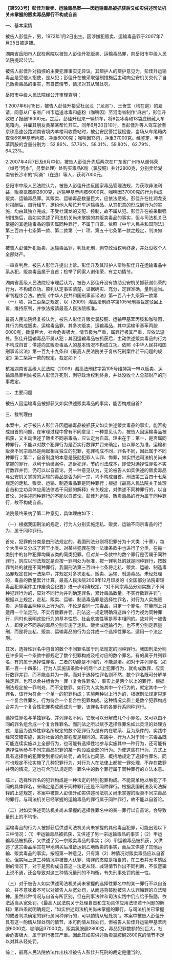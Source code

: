 **【第593号】彭佳升贩卖、运输毒品案——因运输毒品被抓获后又如实供述司法机关未掌握的贩卖毒品罪行不构成自首**

一、基本案情

被告人彭佳升，男，1972年1月2日出生。因涉嫌犯贩卖、运输毒品罪于2007年7月25日被逮捕。

湖南省岳阳市人民检察院以被告人彭佳升犯贩卖、运输毒品罪，向岳阳市中级人民法院提起公诉。

被告人彭佳升对指控的主要犯罪事实无异议。其辩护人的辩护意见为，彭佳升运输毒品是受他人指使，是从犯；彭佳升在被采取强制措施后主动向公安机关交代了自己贩卖毒品的事实，有自首情节，请求对其从轻处罚。

岳阳市中级人民法院经公开审理查明：

1.2007年6月15日，被告人彭佳升接受杜润龙（“龙哥”）、王贺生（均在逃）的雇请，同意从广东省广州市运送冰毒和底粉（咖啡因）至河南省制作“麻古”，彭佳升收取了报酬16000元。之后，彭佳升租来一辆轿车，将6包冰毒和13袋底粉藏入车尾箱内，并雇其朋友黄某某帮忙开车。同年6月20日10时，当彭佳升等人驾车驶至京珠高速公路湖南省境内羊楼司收费站时，被公安民警拦截检查，当场从车尾箱内查获6包甲基苯丙胺，净重6000克；咖啡因13包，净重37000克。经鉴定，甲基苯丙胺的含量分别为：52.86%、57.76%、58.31%、59.80%、62.79%、64.23%。

2.2007年4月7日及6月中旬，被告人彭佳升先后两次在广东省广州市从谢伟荣（绰号“阿水”，另案处理）处购买毒品K粉（氯胺酮）共计2800克，分别卖给湖南省长沙市的“阿勇”（在逃）等人，获利7000元。

岳阳市中级人民法院认为，被告人彭佳升违反国家毒品管理法规，为获取非法利益，贩卖氯胺酮2800克，运输甲基苯丙胺6000克、咖啡因37000克的行为构成贩卖、运输毒品罪。其贩卖、运输毒品数量巨大，应依法惩处。彭佳升在杜润龙支付报酬后，自行租车、邀约他人帮忙开车运输毒品，从其犯意的形成到行为的实施，均由其独立完成，不受杜润龙的支配、控制，故不属从犯。彭佳升在被采取强制措施后，虽如实供述了司法机关尚未掌握的其贩卖毒品的事实，但与司法机关已掌握的其运输毒品的事实属同种罪行，不属于自首。依照《中华人民共和国刑法》第三百四十七条第一款、第二款第（一）项、第五十七条第一款之规定，判决如下：

被告人彭佳升犯贩卖、运输毒品罪，判处死刑，剥夺政治权利终身，并处没收个人全部财产。

一审宣判后，被告人彭佳升提出上诉。彭佳升及其辩护人辩称彭佳升在运输毒品中系从犯，贩卖毒品属于自首；检举了同案人谢伟荣，有立功情节。

湖南省高级人民法院经审理后认为，被告人彭佳升没有协助公安机关抓获谢伟荣的行为，不构成立功。原判认定事实清楚，证据确实、充分，定罪准确，量刑适当。审判程序合法。依照《中华人民共和国刑事诉讼法》第一百八十九条第一款第（一）项、第二百条之规定，以（2009）湘高法刑终字第105号刑事裁定驳回上诉，维持原判，并依法报请最高人民法院核准。

最高人民法院经复核认为，被告人彭佳升贩卖氯胺酮、运输甲基苯丙胺和咖啡因，其行为构成贩卖、运输毒品罪。其多次贩卖、运输毒品，其中运输甲基苯丙胺6000克，数量巨大，社会危害极大，情节极为严重，属罪行极其严重，应依法惩处。彭佳升运输毒品不属从犯；其因运输毒品被抓获后，主动供述贩卖毒品的行为不构成自首；供述向其贩卖毒品人的基本情况不构成立功。依照《中华人民共和国刑事诉讼法》第一百九十九条和《最高人民法院关于复核死刑案件若干问题的规定》第二条第一款的规定，裁定如下：

核准湖南省高级人民法院（2009）湘高法刑终字第105号维持第一审以贩卖、运输毒品罪判处被告人彭佳升死刑，剥夺政治权利终身，并处没收个人全部财产的刑事裁定。

二、主要问题

被告人因运输毒品被抓获又如实供述贩卖毒品的事实，能否构成自首?

三、裁判理由

本案中，对于被告人彭佳升因运输毒品被抓获又如实供述贩卖毒品的事实，能否构成自首的问题，在审理过程中曾有不同意见：一种意见认为，被告人因运输毒品被抓获，又主动供述了贩卖不同宗毒品，应认定为自首。理由在于：第一，是否属同种罪行，不能以对数个犯罪行为是否实行数罪并罚来确定，应以罪名为准，运输和贩卖不同宗毒品是两起相互独立的犯罪，犯罪构成不同，罪名不同，因此属于不同种罪行；第二，自首制度的本意是鼓励犯罪人认罪、悔罪，如实供述司法机关尚未掌握的罪行，以利于侦破案件，追诉犯罪，节约司法成本，即使对选择性罪名不实行数罪并罚，仍可以以自首论。另一种意见认为，无论被告人如实供述的贩卖毒品与公安机关掌握的运输的毒品是否为同一宗，均不构成自首。刑法第三百四十七条规定的走私、贩卖、运输、制造毒品罪是同种罪行；根据《最高人民法院关于处理自首和立功具体应用法律若干问题的解释》有关规定，对供述不同种罪行的，以自首论，对供述同种罪行的不能以自首论。彭佳升运输、贩卖毒品的行为属于同种罪行，故不构成自首。

法院最终采纳了第二种意见，具体理由如下：

（一）根据我国刑法的规定，行为人分别实施走私、贩卖、运输不同宗毒品的行为，属于同种罪行。

首先，犯罪的分类是由刑法规定的。我国刑法分则将犯罪分为十大类（十章），每个大类中又分成了若干小类。对某些犯罪在同一法律条款中也进行了分类，在每一类别中的各种犯罪均属该类的同类犯罪。但对某一条款中的数个罪行是否属于同种罪行，则应以刑法规定是否按一罪判处为标准，按一罪判处的就是同种罪行，按数罪判处的就是不同种罪行。我国刑法第三百四十七条将走私、贩卖、运输、制造毒品罪规定在同一法条中，并规定对多次走私、贩卖、运输、制造毒品，未经处理的，毒品的数量累计计算。最高人民法院2008年12月印发的《全国部分法院审理毒品犯罪案件工作座谈会纪要》进一步明确规定，“对不同宗毒品分别实施了不同种犯罪行为的，应对不同行为并列确定罪名，累计毒品数量，不实行数罪并罚”。根据以上规定，走私、贩卖、运输、制造毒品罪是选择性罪名，对行为人实施贩卖、运输毒品两种以上行为的，不论是否同一宗毒品，只定一个罪名，在量刑上只适用一个法定刑，不实行数罪并罚。刑法这一规定明确将这四个行为视为同种罪行，同时也表明这些行为的基本性质、社会危害性等是基本相同的。故对同一被告人，即使对不同宗的毒品分别实施了走私、贩卖或运输行为，也不再分别定罪量刑，而是将走私、贩卖、运输毒品的行为合并成一个选择性罪名，适用一个法定刑。

其次，选择性罪名中包含的数个不同罪名属于刑法规定的同种罪行。我国刑法分则在许多同一个条款中都规定了数个犯罪构成及相对应的数个罪名，有的属于并列罪名，有的属于选择性罪名，二者的功能是不同的，不能混淆。如对于并列罪名（如第一百一十四条），行为人实施该条款中的两个以上犯罪行为，就构成数罪，应实行数罪并罚，而不能合并为一罪。而对于选择性罪名则不然，数个罪名既可分解单独定罪，也可以合并组合为一罪（复合性罪名），事实上是两个以上的罪行，根据刑法规定按一罪判处，而不定数罪。如行为人实施其中一个行为的，就定其中一个罪名，该行为符合一个单一的犯罪构成；实施两种以上行为的，根据刑法规定只定一个复合性罪名，行为符合一个复合性犯罪构成。这种情况实质上是数个犯罪构成合并为一个复合性犯罪构成而成为一罪，该罪名中的各罪行系同种罪行。

选择性罪名与单独罪名、并列罪名不同，它既可以分解成几个小罪名，又可以由不同的罪名组合成一个复合性罪名。而刑法之所以赋予选择性罪名如此灵活的处理方式，是因为选择性罪名所规定的数个犯罪行为是有内在联系、互为条件的，实践中经常交错实施，且对社会的危害程度是相同的。实践中，行为人对于同一宗毒品既可能连续实施以上全部行为，也可能有选择性地参与实施其中一种行为，还可能有选择性地参与不同宗毒品犯罪的某一阶段或全部的行为。为使这些在行为、方式上具有选择性的犯罪受到相应的处罚，故刑法也简便、概括地规定了选择性罪名，同时也规定不论实施了几种犯罪行为，对行为人在法律上都按一罪处理，不存在数罪并罚的情况。这也符合刑法规定同一罪名中的数个罪行属于同种罪行的立法本意。

综上，选择性罪名的犯罪构成是一种法定的特别犯罪构成。不能简单地以触犯了不同的具体罪名，来确定是否属于同种罪行还是不同种罪行。根据我国刑法及司法解释的上述规定，本案中被告人彭佳升如实供述司法机关尚未掌握的贩卖不同宗毒品的罪行，与司法机关已经掌握的运输毒品的罪行属于同种罪行，故不能以自首论。

（二）对如实供述司法机关尚未掌握的选择性罪名中的某一罪行以自首论，会导致量刑上的不均衡。

运输毒品的行为人被抓获后供述司法机关尚未掌握的其他毒品犯罪，可能出现以下三种情况：（1）甲运输毒品被抓获，又供述了另一宗运输毒品的事实；（2）甲运输毒品被抓获，又供述了另一宗贩卖毒品的事实；（3）甲运输毒品被抓获，又供述了这宗毒品系其在甲地购买后准备运到乙地贩卖的事实，而后又供述了其他运输、贩卖毒品的事实。按照第一种意见，只有第（2）种情况对贩卖毒品应以自首论。但实际上这三种情况中被告人认罪、悔罪的态度是相当的，在三者并无本质区别的情况下，对于是否构成自首这一法定从轻、减轻情节作出不同判断，不仅逻辑上说不通，还会导致对这三种情况量刑的不均衡，有失刑事处罚的统一性。

（三）对于被告人如实供述司法机关尚未掌握的选择性罪名中的某一罪行不以自首论，并不意味着不可以对被告人从宽处罚，从而违背鼓励被告人认罪悔罪的立法精神。虽然此种情况与自首有所区别，但在刑事法律和司法实践中仍应给予鼓励，依法适当从宽处罚。《最高人民法院关于处理自首和立功具体应用法律若干问题的解释》第四条就明确规定，“如实供述司法机关尚未掌握的罪行，与司法机关已掌握的或者判决确定的罪行属同种罪行的，可以酌情从轻处罚”。本案中被告人彭佳升具有这一酌情从轻处罚的情节，本可酌情从轻处罚，但被告人彭佳升运输甲基苯丙胺6000克、咖啡因37000克，贩卖氯胺酮2800克，毒品犯罪数额特别巨大，社会危害极大，属于罪行极其严重。因此其如实供述贩卖氯胺酮2800克的情节不足以对其从轻处罚。

综上，最高人民法院依法作出核准被告人彭佳升死刑的裁定是适当的。
